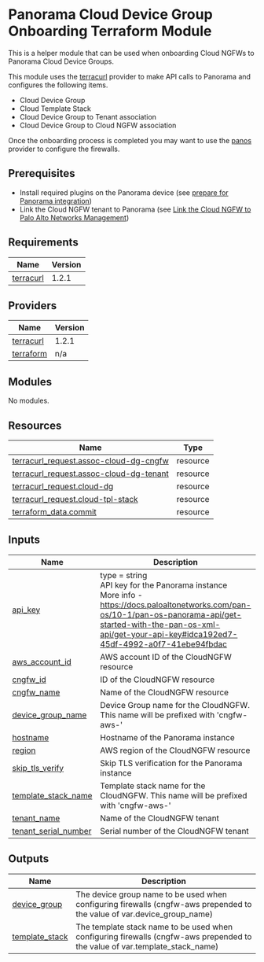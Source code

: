# Panorama Cloud Device Group Onboarding Terraform Module

This is a helper module that can be used when onboarding Cloud NGFWs to Panorama Cloud Device Groups.

This module uses the [terracurl](https://github.com/michaelcontento/terraform-provider-terracurl) provider to make API calls to Panorama and configures the following items.

- Cloud Device Group
- Cloud Template Stack
- Cloud Device Group to Tenant association
- Cloud Device Group to Cloud NGFW association

Once the onboarding process is completed you may want to use the [panos](https://registry.terraform.io/providers/PaloAltoNetworks/panos/latest) provider to configure the firewalls.

## Prerequisites

- Install required plugins on the Panorama device (see [prepare for Panorama integration](https://docs.paloaltonetworks.com/cloud-ngfw/aws/cloud-ngfw-on-aws/panorama-integration-overview/cloud-ngfw-aws-panorama-integration/prepare-for-panorama-integration))
- Link the Cloud NGFW tenant to Panorama (see [Link the Cloud NGFW to Palo Alto Networks Management](https://docs.paloaltonetworks.com/cloud-ngfw/aws/cloud-ngfw-on-aws/panorama-integration-overview/cloud-ngfw-aws-panorama-integration/link-cngfw-to-panorama))

<!-- BEGIN_TF_DOCS -->
## Requirements

| Name | Version |
|------|---------|
| <a name="requirement_terracurl"></a> [terracurl](#requirement\_terracurl) | 1.2.1 |

## Providers

| Name | Version |
|------|---------|
| <a name="provider_terracurl"></a> [terracurl](#provider\_terracurl) | 1.2.1 |
| <a name="provider_terraform"></a> [terraform](#provider\_terraform) | n/a |

## Modules

No modules.

## Resources

| Name | Type |
|------|------|
| [terracurl_request.assoc-cloud-dg-cngfw](https://registry.terraform.io/providers/devops-rob/terracurl/1.2.1/docs/resources/request) | resource |
| [terracurl_request.assoc-cloud-dg-tenant](https://registry.terraform.io/providers/devops-rob/terracurl/1.2.1/docs/resources/request) | resource |
| [terracurl_request.cloud-dg](https://registry.terraform.io/providers/devops-rob/terracurl/1.2.1/docs/resources/request) | resource |
| [terracurl_request.cloud-tpl-stack](https://registry.terraform.io/providers/devops-rob/terracurl/1.2.1/docs/resources/request) | resource |
| [terraform_data.commit](https://registry.terraform.io/providers/hashicorp/terraform/latest/docs/resources/data) | resource |

## Inputs

| Name | Description | Type | Default | Required |
|------|-------------|------|---------|:--------:|
| <a name="input_api_key"></a> [api\_key](#input\_api\_key) | type        = string<br>    API key for the Panorama instance<br>    More info - https://docs.paloaltonetworks.com/pan-os/10-1/pan-os-panorama-api/get-started-with-the-pan-os-xml-api/get-your-api-key#idca192ed7-45df-4992-a0f7-41ebe94fbdac | `any` | n/a | yes |
| <a name="input_aws_account_id"></a> [aws\_account\_id](#input\_aws\_account\_id) | AWS account ID of the CloudNGFW resource | `string` | n/a | yes |
| <a name="input_cngfw_id"></a> [cngfw\_id](#input\_cngfw\_id) | ID of the CloudNGFW resource | `string` | n/a | yes |
| <a name="input_cngfw_name"></a> [cngfw\_name](#input\_cngfw\_name) | Name of the CloudNGFW resource | `string` | n/a | yes |
| <a name="input_device_group_name"></a> [device\_group\_name](#input\_device\_group\_name) | Device Group name for the CloudNGFW. This name will be prefixed with 'cngfw-aws-' | `string` | n/a | yes |
| <a name="input_hostname"></a> [hostname](#input\_hostname) | Hostname of the Panorama instance | `string` | n/a | yes |
| <a name="input_region"></a> [region](#input\_region) | AWS region of the CloudNGFW resource | `string` | n/a | yes |
| <a name="input_skip_tls_verify"></a> [skip\_tls\_verify](#input\_skip\_tls\_verify) | Skip TLS verification for the Panorama instance | `bool` | `true` | no |
| <a name="input_template_stack_name"></a> [template\_stack\_name](#input\_template\_stack\_name) | Template stack name for the CloudNGFW. This name will be prefixed with 'cngfw-aws-' | `string` | n/a | yes |
| <a name="input_tenant_name"></a> [tenant\_name](#input\_tenant\_name) | Name of the CloudNGFW tenant | `string` | n/a | yes |
| <a name="input_tenant_serial_number"></a> [tenant\_serial\_number](#input\_tenant\_serial\_number) | Serial number of the CloudNGFW tenant | `string` | n/a | yes |

## Outputs

| Name | Description |
|------|-------------|
| <a name="output_device_group"></a> [device\_group](#output\_device\_group) | The device group name to be used when configuring firewalls (cngfw-aws prepended to the value of var.device\_group\_name) |
| <a name="output_template_stack"></a> [template\_stack](#output\_template\_stack) | The template stack name to be used when configuring firewalls (cngfw-aws prepended to the value of var.template\_stack\_name) |
<!-- END_TF_DOCS -->